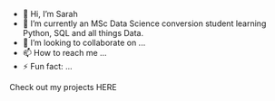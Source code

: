 - 👋 Hi, I’m Sarah
- 🌱 I’m currently  an MSc Data Science conversion student learning Python, SQL and all things Data. 
- 💞️ I’m looking to collaborate on ...
- 📫 How to reach me ...
- ⚡ Fun fact: ...

Check out my projects HERE
<!---
saraho1/saraho1 is a ✨ special ✨ repository because its `README.md` (this file) appears on your GitHub profile.
You can click the Preview link to take a look at your changes.
--->
